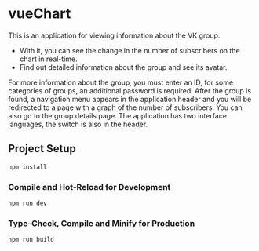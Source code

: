 # vueChart

This is an application for viewing information about the VK group.
* With it, you can see the change in the number of subscribers on the chart in real-time.
* Find out detailed information about the group and see its avatar.

 For more information about the group, you must enter an ID, for some categories of groups, an additional password is required. After the group is found, a navigation menu appears in the application header and you will be redirected to a page with a graph of the number of subscribers. You can also go to the group details page. The application has two interface languages, the switch is also in the header.


## Project Setup

```sh
npm install
```

### Compile and Hot-Reload for Development

```sh
npm run dev
```

### Type-Check, Compile and Minify for Production

```sh
npm run build
```


